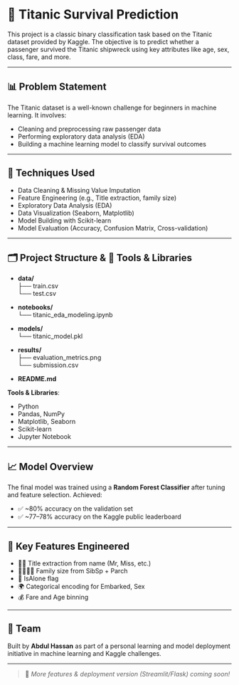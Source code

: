 # 🚢 Titanic Survival Prediction

This project is a classic binary classification task based on the Titanic dataset provided by Kaggle. The objective is to predict whether a passenger survived the Titanic shipwreck using key attributes like age, sex, class, fare, and more.

---

## 📊 Problem Statement

The Titanic dataset is a well-known challenge for beginners in machine learning. It involves:

- Cleaning and preprocessing raw passenger data  
- Performing exploratory data analysis (EDA)  
- Building a machine learning model to classify survival outcomes  

---

## 🧠 Techniques Used

- Data Cleaning & Missing Value Imputation  
- Feature Engineering (e.g., Title extraction, family size)  
- Exploratory Data Analysis (EDA)  
- Data Visualization (Seaborn, Matplotlib)  
- Model Building with Scikit-learn  
- Model Evaluation (Accuracy, Confusion Matrix, Cross-validation)  

---

## 🗂️ Project Structure & 🧰 Tools & Libraries

- **data/**  
  ├── train.csv  
  └── test.csv  

- **notebooks/**  
  └── titanic_eda_modeling.ipynb  

- **models/**  
  └── titanic_model.pkl  

- **results/**  
  ├── evaluation_metrics.png  
  └── submission.csv  

- **README.md**

**Tools & Libraries**:  
- Python  
- Pandas, NumPy  
- Matplotlib, Seaborn  
- Scikit-learn  
- Jupyter Notebook  

---

## 📈 Model Overview

The final model was trained using a **Random Forest Classifier** after tuning and feature selection. Achieved:

- ✅ ~80% accuracy on the validation set  
- ✅ ~77–78% accuracy on the Kaggle public leaderboard  

---

## 🧪 Key Features Engineered

- 🧑‍✈️ Title extraction from name (Mr, Miss, etc.)  
- 👨‍👩‍👧‍👦 Family size from SibSp + Parch  
- 👤 IsAlone flag  
- 🌍 Categorical encoding for Embarked, Sex  
- 💰 Fare and Age binning  

---

## 👥 Team

Built by **Abdul Hassan** as part of a personal learning and model deployment initiative in machine learning and Kaggle challenges.

---

> 🚀 *More features & deployment version (Streamlit/Flask) coming soon!*
